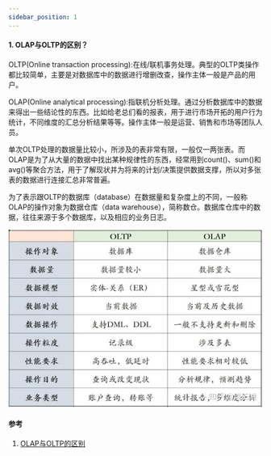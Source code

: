 ```yaml
---
sidebar_position: 1
---
```

#### 1. OLAP与OLTP的区别？

OLTP(Online transaction processing):在线/联机事务处理。典型的OLTP类操作都比较简单，主要是对数据库中的数据进行增删改查，操作主体一般是产品的用户。

OLAP(Online analytical processing):指联机分析处理。通过分析数据库中的数据来得出一些结论性的东西。比如给老总们看的报表，用于进行市场开拓的用户行为统计，不同维度的汇总分析结果等等。操作主体一般是运营、销售和市场等团队人员。

单次OLTP处理的数据量比较小，所涉及的表非常有限，一般仅一两张表。而OLAP是为了从大量的数据中找出某种规律性的东西，经常用到count()、sum()和avg()等聚合方法，用于了解现状并为将来的计划/决策提供数据支撑，所以对多张表的数据进行连接汇总非常普遍。

为了表示跟OLTP的数据库（database）在数据量和复杂度上的不同，一般称OLAP的操作对象为数据仓库（data warehouse），简称数仓。数据库仓库中的数据，往往来源于多个数据库，以及相应的业务日志。

![image.png](./imgs/image.png)

#### 参考

1. [OLAP与OLTP的区别](https://blog.csdn.net/weixin_44087159/article/details/124477313)
